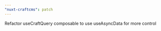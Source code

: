 ```yaml
---
"nuxt-craftcms": patch
---
```


Refactor useCraftQuery composable to use useAsyncData for more control

